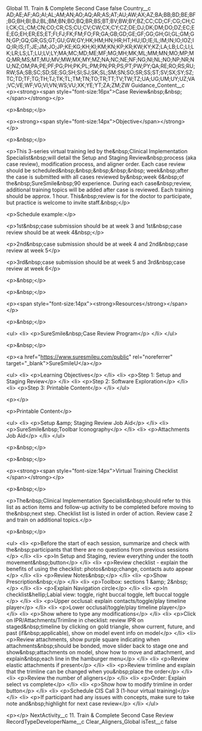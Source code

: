 <?xml version="1.0" encoding="UTF-8"?>
<CustomMetadata xmlns="http://soap.sforce.com/2006/04/metadata" xmlns:xsi="http://www.w3.org/2001/XMLSchema-instance" xmlns:xsd="http://www.w3.org/2001/XMLSchema">
    <label>Global 11. Train &amp; Complete Second Case</label>
    <protected>false</protected>
    <values>
        <field>Country__c</field>
        <value xsi:type="xsd:string">AD;AE;AF;AG;AI;AL;AM;AN;AO;AQ;AR;AS;AT;AU;AW;AX;AZ;BA;BB;BD;BE;BF;BG;BH;BI;BJ;BL;BM;BN;BO;BQ;BR;BS;BT;BV;BW;BY;BZ;CC;CD;CF;CG;CH;CI;CK;CL;CM;CN;CO;CR;CS;CU;CV;CW;CX;CY;CZ;DE;DJ;DK;DM;DO;DZ;EC;EE;EG;EH;ER;ES;ET;FI;FJ;FK;FM;FO;FR;GA;GB;GD;GE;GF;GG;GH;GI;GL;GM;GN;GP;GQ;GR;GS;GT;GU;GW;GY;HK;HM;HN;HR;HT;HU;ID;IE;IL;IM;IN;IO;IOZ;IQ;IR;IS;IT;JE;JM;JO;JP;KE;KG;KH;KI;KM;KN;KP;KR;KW;KY;KZ;LA;LB;LC;LI;LK;LR;LS;LT;LU;LV;LY;MA;MC;MD;ME;MF;MG;MH;MK;ML;MM;MN;MO;MP;MQ;MR;MS;MT;MU;MV;MW;MX;MY;MZ;NA;NC;NE;NF;NG;NI;NL;NO;NP;NR;NU;NZ;OM;PA;PE;PF;PG;PH;PK;PL;PM;PN;PR;PS;PT;PW;PY;QA;RE;RO;RS;RU;RW;SA;SB;SC;SD;SE;SG;SH;SI;SJ;SK;SL;SM;SN;SO;SR;SS;ST;SV;SX;SY;SZ;TC;TD;TF;TG;TH;TJ;TK;TL;TM;TN;TO;TR;TT;TV;TW;TZ;UA;UG;UM;UY;UZ;VA;VC;VE;WF;VG;VI;VN;WS;VU;XK;YE;YT;ZA;ZM;ZW</value>
    </values>
    <values>
        <field>Guidance_Content__c</field>
        <value xsi:type="xsd:string">&lt;p&gt;&lt;strong&gt;&lt;span style=&quot;font-size:16px&quot;&gt;Case Review&amp;nbsp;&amp;nbsp;​&lt;/span&gt;&lt;/strong&gt;&lt;/p&gt;

&lt;p&gt;&amp;nbsp;&lt;/p&gt;

&lt;p&gt;&lt;strong&gt;&lt;span style=&quot;font-size:14px&quot;&gt;Objective&lt;/span&gt;&lt;/strong&gt;​&lt;/p&gt;

&lt;p&gt;&amp;nbsp;&lt;/p&gt;

&lt;p&gt;This 3-series virtual training led by the&amp;nbsp;Clinical Implementation Specialist&amp;nbsp;will detail the Setup and Staging Review&amp;nbsp;process (aka case review), modification process, and aligner order. Each case review should be scheduled&amp;nbsp;&amp;nbsp;&amp;nbsp;&amp;nbsp;&amp;nbsp; week&amp;nbsp;after the case is submitted with all cases reviewed by&amp;nbsp;week 6&amp;nbsp;of the&amp;nbsp;SureSmile&amp;nbsp;90 experience. During each case&amp;nbsp;review, additional training topics will be added after case is reviewed. Each training should be approx. 1 hour. This&amp;nbsp;review is for the doctor to participate, but practice is welcome to invite staff.&amp;nbsp;​&lt;/p&gt;

&lt;p&gt;Schedule example:​&lt;/p&gt;

&lt;p&gt;1st&amp;nbsp;case submission should be at week 3 and 1st&amp;nbsp;case review should be at week 4&amp;nbsp;​&lt;/p&gt;

&lt;p&gt;2nd&amp;nbsp;case submission should be at week 4 and 2nd&amp;nbsp;case review at week 5​&lt;/p&gt;

&lt;p&gt;3rd&amp;nbsp;case submission should be at week 5 and 3rd&amp;nbsp;case review at week 6​&lt;/p&gt;

&lt;p&gt;&amp;nbsp;&lt;/p&gt;

&lt;p&gt;&amp;nbsp;&lt;/p&gt;

&lt;p&gt;&lt;span style=&quot;font-size:14px&quot;&gt;&lt;strong&gt;Resources&lt;/strong&gt;&lt;/span&gt;&lt;/p&gt;

&lt;p&gt;&amp;nbsp;&lt;/p&gt;

&lt;ul&gt;
	&lt;li&gt;
	&lt;p&gt;SureSmile&amp;nbsp;Case Review Program​&lt;/p&gt;
	&lt;/li&gt;
&lt;/ul&gt;

&lt;p&gt;&amp;nbsp;&lt;/p&gt;

&lt;p&gt;&lt;a href=&quot;https://www.suresmileu.com/public&quot; rel=&quot;noreferrer&quot; target=&quot;_blank&quot;&gt;SureSmileU&lt;/a&gt;​&lt;/p&gt;

&lt;ul&gt;
	&lt;li&gt;
	&lt;p&gt;Learning Objectives​&lt;/p&gt;
	&lt;/li&gt;
	&lt;li&gt;
	&lt;p&gt;Step 1: Setup and Staging Review​&lt;/p&gt;
	&lt;/li&gt;
	&lt;li&gt;
	&lt;p&gt;Step 2: Software Exploration​&lt;/p&gt;
	&lt;/li&gt;
	&lt;li&gt;
	&lt;p&gt;Step 3: Printable Content​&lt;/p&gt;
	&lt;/li&gt;
&lt;/ul&gt;

&lt;p&gt;​&lt;/p&gt;

&lt;p&gt;Printable Content​&lt;/p&gt;

&lt;ul&gt;
	&lt;li&gt;
	&lt;p&gt;Setup &amp;amp; Staging Review Job Aid​&lt;/p&gt;
	&lt;/li&gt;
	&lt;li&gt;
	&lt;p&gt;SureSmile&amp;nbsp;Toolbar Iconography​&lt;/p&gt;
	&lt;/li&gt;
	&lt;li&gt;
	&lt;p&gt;Attachments Job Aid​&lt;/p&gt;
	&lt;/li&gt;
&lt;/ul&gt;

&lt;p&gt;&amp;nbsp;&lt;/p&gt;

&lt;p&gt;&amp;nbsp;&lt;/p&gt;

&lt;p&gt;&lt;strong&gt;&lt;span style=&quot;font-size:14px&quot;&gt;Virtual Training Checklist​&lt;/span&gt;&lt;/strong&gt;&lt;/p&gt;

&lt;p&gt;&amp;nbsp;&lt;/p&gt;

&lt;p&gt;The&amp;nbsp;Clinical Implementation Specialist&amp;nbsp;should refer to this list as action items and follow-up activity to be completed before moving to the&amp;nbsp;next step. Checklist list is listed in order of action. Review case 2 and train on additional topics.​&lt;/p&gt;

&lt;p&gt;&amp;nbsp;&lt;/p&gt;

&lt;ul&gt;
	&lt;li&gt;
	&lt;p&gt;Before the start of each session, summarize and check with the&amp;nbsp;participants that there are no questions from previous sessions​&lt;/p&gt;
	&lt;/li&gt;
	&lt;li&gt;
	&lt;p&gt;In Setup and Staging, review everything under the tooth movement&amp;nbsp;button​&lt;/p&gt;
	&lt;/li&gt;
	&lt;li&gt;
	&lt;p&gt;Review checklist - explain the benefits of using the checklist: photos&amp;nbsp;change, contacts auto appear​&lt;/p&gt;
	&lt;/li&gt;
	&lt;li&gt;
	&lt;p&gt;Review Notes&amp;nbsp;​&lt;/p&gt;
	&lt;/li&gt;
	&lt;li&gt;
	&lt;p&gt;Show Prescription&amp;nbsp;​&lt;/p&gt;
	&lt;/li&gt;
	&lt;li&gt;
	&lt;p&gt;Toolbox: sections 1 &amp;amp; 2&amp;nbsp;​&lt;/p&gt;
	&lt;/li&gt;
	&lt;li&gt;
	&lt;p&gt;Explain Navigation circle​&lt;/p&gt;
	&lt;/li&gt;
	&lt;li&gt;
	&lt;p&gt;In checklist&amp;hellip;Labial view: toggle, right buccal toggle, left buccal toggle​&lt;/p&gt;
	&lt;/li&gt;
	&lt;li&gt;
	&lt;p&gt;Upper occlusal: explain contacts/toggle/play timeline player​&lt;/p&gt;
	&lt;/li&gt;
	&lt;li&gt;
	&lt;p&gt;Lower occlusal/toggle/play timeline player​&lt;/p&gt;
	&lt;/li&gt;
	&lt;li&gt;
	&lt;p&gt;Show where to type any modifications​&lt;/p&gt;
	&lt;/li&gt;
	&lt;li&gt;
	&lt;p&gt;Click on IPR/Attachments/Trimline in checklist: review IPR on staged&amp;nbsp;timeline by clicking on gold triangle, show current, future, and past (if&amp;nbsp;applicable), show on model event info on model​&lt;/p&gt;
	&lt;/li&gt;
	&lt;li&gt;
	&lt;p&gt;Review attachments, show purple square indicating when attachments&amp;nbsp;should be bonded, move slider back to stage one and show&amp;nbsp;attachments on model, show how to move and attachment, and explain&amp;nbsp;each line in the hamburger menu​&lt;/p&gt;
	&lt;/li&gt;
	&lt;li&gt;
	&lt;p&gt;Review elastic attachments if present​&lt;/p&gt;
	&lt;/li&gt;
	&lt;li&gt;
	&lt;p&gt;Review trimline and explain that the trimline can be changed when you&amp;nbsp;place the order​&lt;/p&gt;
	&lt;/li&gt;
	&lt;li&gt;
	&lt;p&gt;Review the number of aligners​&lt;/p&gt;
	&lt;/li&gt;
	&lt;li&gt;
	&lt;p&gt;Order: Explain select vs complete​&lt;/p&gt;
	&lt;/li&gt;
	&lt;li&gt;
	&lt;p&gt;Show how to modify trimline in order button​&lt;/p&gt;
	&lt;/li&gt;
	&lt;li&gt;
	&lt;p&gt;Schedule CIS Call 3 (1-hour virtual training)​&lt;/p&gt;
	&lt;/li&gt;
	&lt;li&gt;
	&lt;p&gt;If participant had any issues with concepts, make sure to take note and&amp;nbsp;highlight for next case review​&lt;/p&gt;
	&lt;/li&gt;
&lt;/ul&gt;

&lt;p&gt;​&lt;/p&gt;</value>
    </values>
    <values>
        <field>NextActivity__c</field>
        <value xsi:type="xsd:string">11. Train &amp; Complete Second Case Review</value>
    </values>
    <values>
        <field>RecordTypeDeveloperName__c</field>
        <value xsi:type="xsd:string">Clear_Aligners_Global</value>
    </values>
    <values>
        <field>isTest__c</field>
        <value xsi:type="xsd:boolean">false</value>
    </values>
</CustomMetadata>
